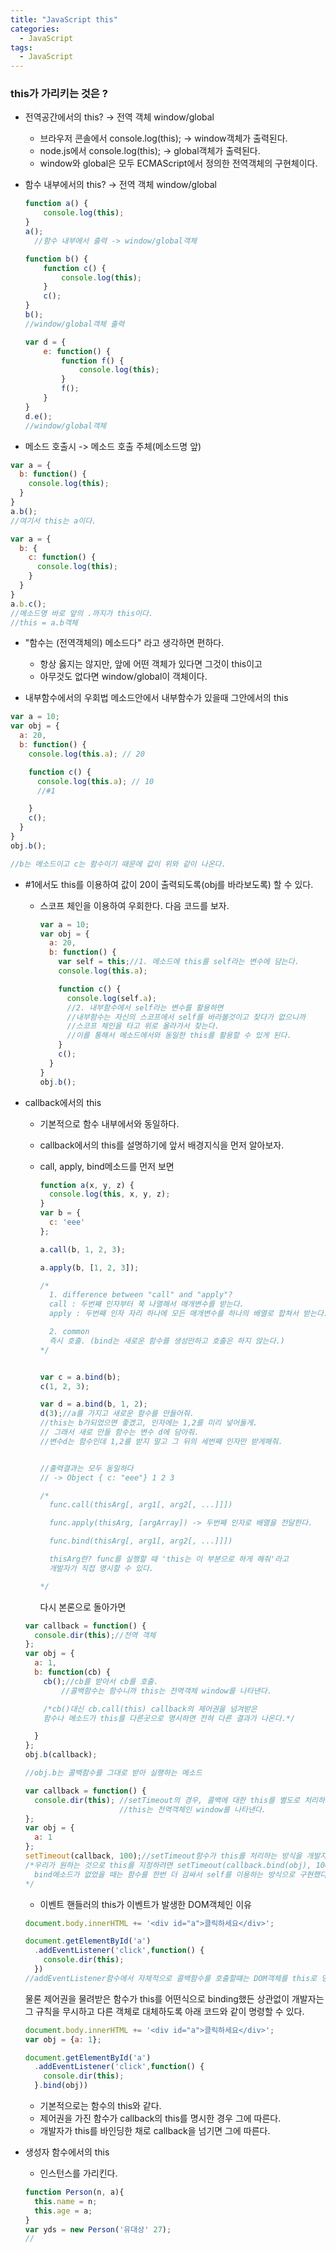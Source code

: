 ```yaml
---
title: "JavaScript this"
categories:
  - JavaScript
tags:
  - JavaScript
---
```



### this가 가리키는 것은 ?

- 전역공간에서의 this? -> 전역 객체 window/global
  - 브라우저 콘솔에서 console.log(this); -> window객체가 출력된다.
  - node.js에서 console.log(this); -> global객체가 출력된다.
  - window와 global은 모두 ECMAScript에서 정의한 전역객체의 구현체이다.


- 함수 내부에서의 this? -> 전역 객체 window/global

  ```js
  function a() {
      console.log(this);
  }
  a();
    //함수 내부에서 출력 -> window/global객체

  function b() {
      function c() {
          console.log(this);
      }
      c();
  }
  b();
  //window/global객체 출력

  var d = {
      e: function() {
          function f() {
              console.log(this);
          }
          f();
      }
  }
  d.e();
  //window/global객체
  ```


- 메소드 호출시 -> 메소드 호출 주체(메소드명 앞)

```js
var a = {
  b: function() {
    console.log(this);
  }
}
a.b();
//여기서 this는 a이다.
```

```js
var a = {
  b: {
    c: function() {
      console.log(this);
    }
  }
}
a.b.c();
//메소드명 바로 앞의 .까지가 this이다.
//this = a.b객체
```

- "함수는 (전역객체의) 메소드다" 라고 생각하면 편하다.
  - 항상 옳지는 않지만, 앞에 어떤 객체가 있다면 그것이 this이고
  -  아무것도 없다면 window/global이 객체이다.

- 내부함수에서의 우회법
메소드안에서 내부함수가 있을때 그안에서의 this
```js
var a = 10;
var obj = {
  a: 20,
  b: function() {
    console.log(this.a); // 20

    function c() {
      console.log(this.a); // 10
      //#1

    }
    c();
  }
}
obj.b();

//b는 메소드이고 c는 함수이기 때문에 값이 위와 같이 나온다.
```

- #1에서도 this를 이용하여 값이 20이 출력되도록(obj를 바라보도록) 할 수 있다. 
  - 스코프 체인을 이용하여 우회한다. 다음 코드를 보자.
    
    ```js
    var a = 10;
    var obj = {
      a: 20,
      b: function() {
        var self = this;//1. 메소드에 this를 self라는 변수에 담는다.
        console.log(this.a);

        function c() {
          console.log(self.a);
          //2. 내부함수에서 self라는 변수를 활용하면 
          //내부함수는 자신의 스코프에서 self를 바라볼것이고 찾다가 없으니까 
          //스코프 체인을 타고 위로 올라가서 찾는다. 
          //이를 통해서 메소드에서와 동일한 this를 활용할 수 있게 된다.
        }
        c();
      }
    }
    obj.b();
    ```

- callback에서의 this
  - 기본적으로 함수 내부에서와 동일하다.
  - callback에서의 this를 설명하기에 앞서 배경지식을 먼저 알아보자.
  - call, apply, bind메소드를 먼저 보면
  
    ```js
    function a(x, y, z) {
      console.log(this, x, y, z);
    }
    var b = {
      c: 'eee'
    };

    a.call(b, 1, 2, 3);

    a.apply(b, [1, 2, 3]);
    
    /*
      1. difference between "call" and "apply"?
      call : 두번째 인자부터 쭉 나열해서 매개변수를 받는다.
      apply : 두번째 인자 자리 하나에 모든 매개변수를 하나의 배열로 합쳐서 받는다.

      2. common 
      즉시 호출. (bind는 새로운 함수를 생성만하고 호출은 하지 않는다.)
    */


    var c = a.bind(b);
    c(1, 2, 3);

    var d = a.bind(b, 1, 2);
    d(3);//a를 가지고 새로운 함수를 만들어줘.
    //this는 b가되었으면 좋겠고, 인자에는 1,2를 미리 넣어둘게.
    // 그래서 새로 만들 함수는 변수 d에 담아줘.
    //변수d는 함수인데 1,2를 받지 말고 그 뒤의 세번째 인자만 받게해줘.
    

    //출력결과는 모두 동일하다
    // -> Object { c: "eee"} 1 2 3

    /*
      func.call(thisArg[, arg1[, arg2[, ...]]])

      func.apply(thisArg, [argArray]) -> 두번째 인자로 배열을 전달한다.

      func.bind(thisArg[, arg1[, arg2[, ...]]])

      thisArg란? func를 실행할 때 'this는 이 부분으로 하게 해줘'라고 
      개발자가 직접 명시할 수 있다.

    */
    ```
    
    다시 본론으로 돌아가면 

  ```js
  var callback = function() {
    console.dir(this);//전역 객체
  };
  var obj = {
    a: 1,
    b: function(cb) {
      cb();//cb를 받아서 cb를 호출. 
          //콜백함수는 함수니까 this는 전역객체 window를 나타낸다.

      /*cb()대신 cb.call(this) callback의 제어권을 넘겨받은 
      함수나 메소드가 this를 다른곳으로 명시하면 전혀 다른 결과가 나온다.*/

    }
  };
  obj.b(callback);

  //obj.b는 콜백함수를 그대로 받아 실행하는 메소드
  ```

  ```js
  var callback = function() {
    console.dir(this); //setTimeout의 경우, 콜백에 대한 this를 별도로 처리하고 있지않아서 
                       //this는 전역객체인 window를 나타낸다.
  };
  var obj = {
    a: 1
  };
  setTimeout(callback, 100);//setTimeout함수가 this를 처리하는 방식을 개발자가 임의로 바꿀 수는 없으니까
  /*우리가 원하는 것으로 this를 지정하려면 setTimeout(callback.bind(obj), 100); 으로 코드를 작성한다.
    bind메소드가 없었을 때는 함수를 한번 더 감싸서 self를 이용하는 방식으로 구현했다.
  */
  ```

  - 이벤트 핸들러의 this가 이벤트가 발생한 DOM객체인 이유
  
  ```js
  document.body.innerHTML += '<div id="a">클릭하세요</div>';

  document.getElementById('a')
    .addEventListener('click',function() {
      console.dir(this);
    })
  //addEventListener함수에서 자체적으로 콜백함수를 호출할떄는 DOM객체를 this로 명시했기 때문
  ```

  물론 제어권을 물려받은 함수가 this를 어떤식으로 binding했든 상관없이 개발자는 그 규칙을 무시하고 다른 객체로 대체하도록 아래 코드와 같이 명령할 수 있다.

  ```js
  document.body.innerHTML += '<div id="a">클릭하세요</div>';
  var obj = {a: 1};

  document.getElementById('a')
    .addEventListener('click',function() {
      console.dir(this);
    }.bind(obj))
  ```

  - 기본적으로는 함수의 this와 같다.
  - 제어권을 가진 함수가 callback의 this를 명시한 경우 그에 따른다.
  - 개발자가 this를 바인딩한 채로 callback을 넘기면 그에 따른다.

- 생성자 함수에서의 this
  - 인스턴스를 가리킨다.
  
  ```js
  function Person(n, a){
    this.name = n; 
    this.age = a;
  }
  var yds = new Person('유대상' 27);
  //
  ```